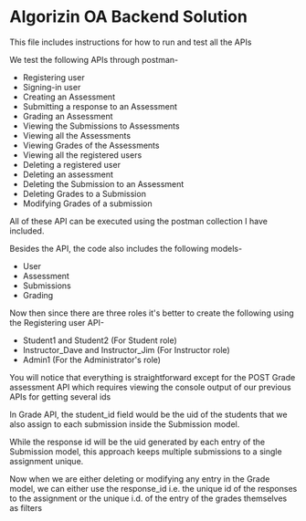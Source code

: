 # Algorizin OA Backend Solution

This file includes instructions for how to run and test all the APIs

We test the following APIs through postman-
* Registering user
* Signing-in user
* Creating an Assessment
* Submitting a response to an Assessment
* Grading an Assessment
* Viewing the Submissions to Assessments
* Viewing all the Assessments
* Viewing Grades of the Assessments
* Viewing all the registered users
* Deleting a registered user
* Deleting an assessment
* Deleting the Submission to an Assessment
* Deleting Grades to a Submission
* Modifying Grades of a submission

All of these API can be executed using the postman collection I have included.

Besides the API, the code also includes the following models-
* User
* Assessment
* Submissions
* Grading

Now then since there are three roles it's better to create the following using the Registering user API-
* Student1 and Student2 (For Student role)
* Instructor_Dave and Instructor_Jim (For Instructor role)
* Admin1 (For the Administrator's role)

You will notice that everything is straightforward except for the POST Grade assessment API which requires viewing the console output of our previous APIs for getting several ids

In Grade API, the student_id field would be the uid of the students that we also assign to each submission inside the Submission model.

While the response id will be the uid generated by each entry of the Submission model, this approach keeps multiple submissions to a single assignment unique.

Now when we are either deleting or modifying any entry in the Grade model, we can either use the
response_id i.e. the unique id of the responses to the assignment or the unique i.d. of the entry
of the grades themselves as filters